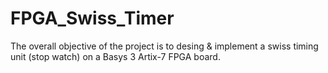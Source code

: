 # FPGA_Swiss_Timer
The overall objective of the project is to desing &amp; implement a swiss timing unit (stop watch) on a Basys 3 Artix-7 FPGA board.
